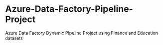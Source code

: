 # Azure-Data-Factory-Pipeline-Project
Azure Data Factory Dynamic Pipeline Project using Finance and Education datasets
